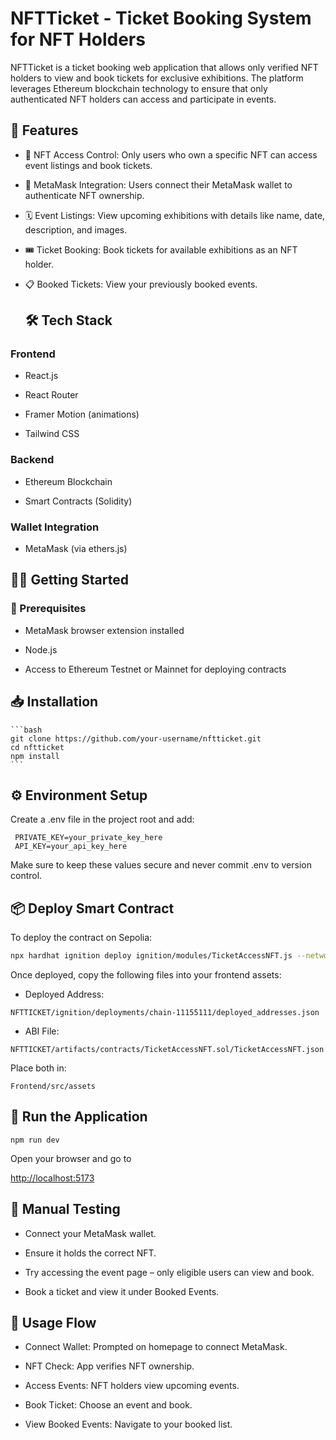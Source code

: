 # NFTTicket - Ticket Booking System for NFT Holders

NFTTicket is a ticket booking web application that allows only verified NFT holders to view and book tickets for exclusive exhibitions. The platform leverages Ethereum blockchain technology to ensure that only authenticated NFT holders can access and participate in events.

## 🚀 Features

- 🔐 NFT Access Control: Only users who own a specific NFT can access event listings and book tickets.
  
- 🦊 MetaMask Integration: Users connect their MetaMask wallet to authenticate NFT ownership.
  
- 🗓️ Event Listings: View upcoming exhibitions with details like name, date, description, and images.
  
- 🎟️ Ticket Booking: Book tickets for available exhibitions as an NFT holder.
  
- 📋 Booked Tickets: View your previously booked events.

  ## 🛠 Tech Stack
  
 ### Frontend
 
  - React.js

  - React Router

  - Framer Motion (animations)

  - Tailwind CSS

### Backend

  - Ethereum Blockchain

  - Smart Contracts (Solidity)

### Wallet Integration

  - MetaMask (via ethers.js)

## 🧑‍💻 Getting Started

### 🔧 Prerequisites

  - MetaMask browser extension installed

  - Node.js 

  - Access to Ethereum Testnet or Mainnet for deploying contracts

## 📥 Installation
    ```bash
    git clone https://github.com/your-username/nftticket.git
    cd nftticket
    npm install
    ```
## ⚙️ Environment Setup

  Create a .env file in the project root and add:
  
 ``` env
  PRIVATE_KEY=your_private_key_here
  API_KEY=your_api_key_here
  ```
  Make sure to keep these values secure and never commit .env to version control.

  ## 📦 Deploy Smart Contract

  To deploy the contract on Sepolia:
  ```bash
  npx hardhat ignition deploy ignition/modules/TicketAccessNFT.js --network sepolia
  ```
  Once deployed, copy the following files into your frontend assets:

  - Deployed Address:
  ```
  NFTTICKET/ignition/deployments/chain-11155111/deployed_addresses.json
  ```
  - ABI File:
   ```
  NFTTICKET/artifacts/contracts/TicketAccessNFT.sol/TicketAccessNFT.json
  ```
  Place both in:
  ```
  Frontend/src/assets
  ```
## 🔄 Run the Application

  ```
  npm run dev
  ```
Open your browser and go to

[http://localhost:5173](http://localhost:5173)

## 🧪 Manual Testing

 - Connect your MetaMask wallet.

 - Ensure it holds the correct NFT.

 - Try accessing the event page – only eligible users can view and book.

 - Book a ticket and view it under Booked Events.

## 📌 Usage Flow

 - Connect Wallet: Prompted on homepage to connect MetaMask.

 - NFT Check: App verifies NFT ownership.

 - Access Events: NFT holders view upcoming events.

 - Book Ticket: Choose an event and book.

 - View Booked Events: Navigate to your booked list.




  
